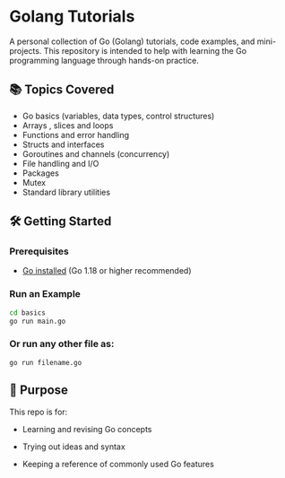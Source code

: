 # Golang Tutorials

A personal collection of Go (Golang) tutorials, code examples, and mini-projects. This repository is intended to help with learning the Go programming language through hands-on practice.

## 📚 Topics Covered

- Go basics (variables, data types, control structures)
- Arrays , slices and loops
- Functions and error handling
- Structs and interfaces
- Goroutines and channels (concurrency)
- File handling and I/O
- Packages
- Mutex 
- Standard library utilities


## 🛠️ Getting Started

### Prerequisites

- [Go installed](https://go.dev/dl/) (Go 1.18 or higher recommended)

### Run an Example

```bash
cd basics
go run main.go
```

### Or run any other file as:
```
go run filename.go
```

## 🎯 Purpose
This repo is for:

- Learning and revising Go concepts

- Trying out ideas and syntax

- Keeping a reference of commonly used Go features
